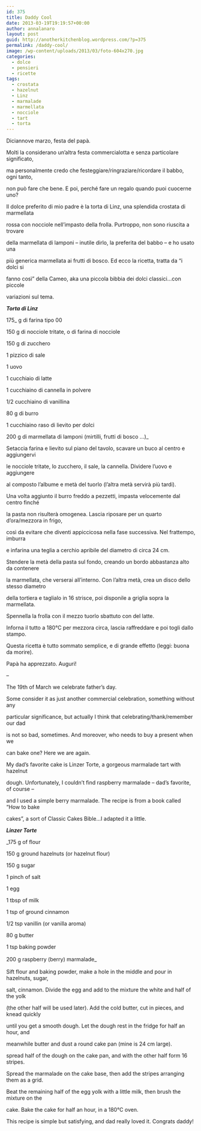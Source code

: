 ```yaml
---
id: 375
title: Daddy Cool
date: 2013-03-19T19:19:57+00:00
author: annalanaro
layout: post
guid: http://anotherkitchenblog.wordpress.com/?p=375
permalink: /daddy-cool/
image: /wp-content/uploads/2013/03/foto-604x270.jpg
categories:
  - dolce
  - pensieri
  - ricette
tags:
  - crostata
  - hazelnut
  - Linz
  - marmalade
  - marmellata
  - nocciole
  - tart
  - torta
---
```

Diciannove marzo, festa del papà.
  
Molti la considerano un&#8217;altra festa commercialotta e senza particolare significato,
  
ma personalmente credo che festeggiare/ringraziare/ricordare il babbo, ogni tanto,
  
non può fare che bene. E poi, perché fare un regalo quando puoi cuocerne uno?

Il dolce preferito di mio padre è la torta di Linz, una splendida crostata di marmellata
  
rossa con nocciole nell&#8217;impasto della frolla. Purtroppo, non sono riuscita a trovare
  
della marmellata di lamponi – inutile dirlo, la preferita del babbo – e ho usato una
  
più generica marmellata ai frutti di bosco. Ed ecco la ricetta, tratta da &#8220;i dolci si
  
fanno così&#8221; della Cameo, aka una piccola bibbia dei dolci classici&#8230;con piccole
  
variazioni sul tema.

_**Torta di Linz**_

175_ g di farina tipo 00
  
150 g di nocciole tritate, o di farina di nocciole
  
150 g di zucchero
  
1 pizzico di sale
  
1 uovo
  
1 cucchiaio di latte
  
1 cucchiaino di cannella in polvere
  
1/2 cucchiaino di vanillina
  
80 g di burro
  
1 cucchiaino raso di lievito per dolci
  
200 g di marmellata di lamponi (mirtilli, frutti di bosco &#8230;)_

Setaccia farina e lievito sul piano del tavolo, scavare un buco al centro e aggiungervi
  
le nocciole tritate, lo zucchero, il sale, la cannella. Dividere l&#8217;uovo e aggiungere
  
al composto l&#8217;albume e metà del tuorlo (l&#8217;altra metà servirà più tardi).
  
Una volta aggiunto il burro freddo a pezzetti, impasta velocemente dal centro finché
  
la pasta non risulterà omogenea. Lascia riposare per un quarto d&#8217;ora/mezzora in frigo,
  
così da evitare che diventi appiccicosa nella fase successiva. Nel frattempo, imburra
  
e infarina una teglia a cerchio apribile del diametro di circa 24 cm.

Stendere la metà della pasta sul fondo, creando un bordo abbastanza alto da contenere
  
la marmellata, che verserai all&#8217;interno. Con l&#8217;altra metà, crea un disco dello stesso diametro
  
della tortiera e taglialo in 16 strisce, poi disponile a griglia sopra la marmellata.
  
Spennella la frolla con il mezzo tuorlo sbattuto con del latte.
  
Inforna il tutto a 180°C per mezzora circa, lascia raffreddare e poi togli dallo stampo.

Questa ricetta è tutto sommato semplice, e di grande effetto (leggi: buona da morire).
  
Papà ha apprezzato. Auguri!

&#8211;

The 19th of March we celebrate father&#8217;s day.
  
Some consider it as just another commercial celebration, something without any
  
particular significance, but actually I think that celebrating/thank/remember our dad
  
is not so bad, sometimes. And moreover, who needs to buy a present when we
  
can bake one? Here we are again.

My dad&#8217;s favorite cake is Linzer Torte, a gorgeous marmalade tart with hazelnut
  
dough. Unfortunately, I couldn&#8217;t find raspberry marmalade – dad&#8217;s favorite, of course –
  
and I used a simple berry marmalade. The recipe is from a book called &#8220;How to bake
  
cakes&#8221;, a sort of Classic Cakes Bible&#8230;I adapted it a little.

_**Linzer Torte**_

_175 g of flour
  
150 g ground hazelnuts (or hazelnut flour)
  
150 g sugar
  
1 pinch of salt
  
1 egg
  
1 tbsp of milk
  
1 tsp of ground cinnamon
  
1/2 tsp vanillin (or vanilla aroma)
  
80 g butter
  
1 tsp baking powder
  
200 g raspberry (berry) marmalade_<em style="line-height: 1.5;"><br /> </em>

Sift flour and baking powder, make a hole in the middle and pour in hazelnuts, sugar,
  
salt, cinnamon. Divide the egg and add to the mixture the white and half of the yolk
  
(the other half will be used later). Add the cold butter, cut in pieces, and knead quickly
  
until you get a smooth dough. Let the dough rest in the fridge for half an hour, and
  
meanwhile butter and dust a round cake pan (mine is 24 cm large).

spread half of the dough on the cake pan, and with the other half form 16 stripes.
  
Spread the marmalade on the cake base, then add the stripes arranging them as a grid.
  
Beat the remaining half of the egg yolk with a little milk, then brush the mixture on the
  
cake. Bake the cake for half an hour, in a 180°C oven.

This recipe is simple but satisfying, and dad really loved it. Congrats daddy!